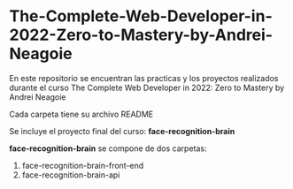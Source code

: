 # The-Complete-Web-Developer-in-2022-Zero-to-Mastery-by-Andrei-Neagoie
En este repositorio se encuentran las practicas y los proyectos realizados durante el curso The Complete Web Developer in 2022: Zero to Mastery by Andrei Neagoie

Cada carpeta tiene su archivo README

Se incluye el proyecto final del curso: **face-recognition-brain** 

**face-recognition-brain** se compone de dos carpetas: 
  1. face-recognition-brain-front-end 
  2. face-recognition-brain-api
